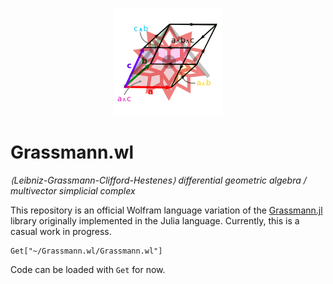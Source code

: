 <p align="center">
  <img src="./logo.png" alt="Grassmann.wl"/>
</p>

# Grassmann.wl

*⟨Leibniz-Grassmann-Clifford-Hestenes⟩ differential geometric algebra / multivector simplicial complex*

This repository is an official Wolfram language variation of the [Grassmann.jl](https://github.com/chakravala/Grassmann.jl) library originally implemented in the Julia language.
Currently, this is a casual work in progress.

```
Get["~/Grassmann.wl/Grassmann.wl"]
```
Code can be loaded with `Get` for now.

